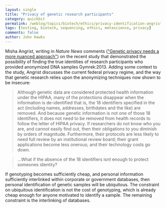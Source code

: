 ```yaml
---
layout: single 
title: "Privacy of genetic research participants" 
category: quickbit
permalink: /weblog/topics/biotech/ethics/privacy-identification-angrist-2013.html
tags: [testing, biotech, sequencing, ethics, metascience, privacy] 
comments: false 
author: John Hawks 
---
```


Misha Angrist, writing in <em>Nature News</em> comments (<a href="http://www.nature.com/news/genetic-privacy-needs-a-more-nuanced-approach-1.12363">"Genetic privacy needs a more nuanced approach"</a>) on the recent study that demonstrated the possibility of finding the true identities of research participants who provided anonymized DNA samples <bib>Gymrek:2013</bib>. Adding some context to the study, Angrist discusses the current federal privacy regime, and the way that genetic research relies upon the anonymizing techniques now shown to be insecure:

<blockquote>Although genetic data are considered protected health information under the HIPAA, many of the protections disappear when the information is de-identified  that is, the 18 identifiers specified in the act (including names, addresses, birthdates and the like) are removed. And because genetic information is not one of those 18 identifiers, it does not need to be removed from health records to follow the letter of HIPAA privacy. If researchers do not know who you are, and cannot easily find out, then their obligations to you diminish by orders of magnitude. Furthermore, their protocols are less likely to need full review by an institutional review board; their grant applications become less onerous; and their technology costs go down.</blockquote>

<blockquote>...What if the absence of the 18 identifiers isnt enough to protect someones identity?</blockquote>

If genotyping becomes sufficiently cheap, and personal information sufficiently interlinked within corporate or government databases, then personal identification of genetic samples will be ubiquitous. The constraint on ubiquitous identification is not the cost of genotyping, which is already cheap enough for anyone motivated to identify a sample. The remaining constraint is the interlinking of databases. 

